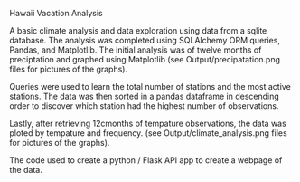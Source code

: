 Hawaii Vacation Analysis

 A basic climate analysis and data exploration using data from a sqlite database. The analysis was completed using SQLAlchemy ORM queries, Pandas, and Matplotlib.  The initial analysis was of twelve months of preciptation and graphed using Matplotlib (see Output/precipatation.png files for pictures of the graphs).  

Queries were used to learn the total number of stations and the most active stations.  The data was then sorted in a pandas dataframe in descending order to discover which station had the highest number of observations.

Lastly, after retrieving 12cmonths of tempature observations, the data was ploted by tempature and frequency. (see Output/climate_analysis.png files for pictures of the graphs).  

The code used to create a python / Flask API app to create a webpage of the data.
